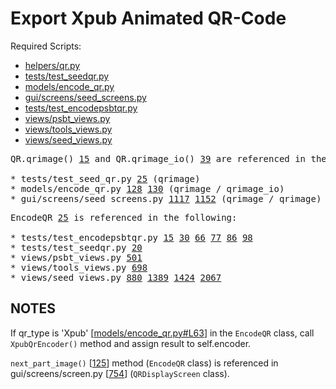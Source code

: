 # Export Xpub Animated QR-Code

Required Scripts:
* [helpers/qr.py](https://github.com/SeedSigner/seedsigner/blob/dev/src/seedsigner/helpers/qr.py)
* [tests/test_seedqr.py](https://github.com/SeedSigner/seedsigner/blob/dev/tests/test_seedqr.py)
* [models/encode_qr.py](https://github.com/SeedSigner/seedsigner/blob/dev/src/seedsigner/models/encode_qr.py)
* [gui/screens/seed_screens.py](https://github.com/SeedSigner/seedsigner/blob/dev/src/seedsigner/gui/screens/seed_screens.py)
* [tests/test_encodepsbtqr.py](https://github.com/SeedSigner/seedsigner/blob/dev/tests/test_encodepsbtqr.py)
* [views/psbt_views.py](https://github.com/SeedSigner/seedsigner/blob/dev/src/seedsigner/views/psbt_views.py)
* [views/tools_views.py](https://github.com/SeedSigner/seedsigner/blob/dev/src/seedsigner/views/tools_views.py)
* [views/seed_views.py](https://github.com/SeedSigner/seedsigner/blob/dev/src/seedsigner/views/seed_views.py)

<pre>
QR.qrimage() <a href="https://github.com/SeedSigner/seedsigner/blob/dev/src/seedsigner/helpers/qr.py#L15">15</a> and QR.qrimage_io() <a href="https://github.com/SeedSigner/seedsigner/blob/dev/src/seedsigner/helpers/qr.py#L39">39</a> are referenced in the following:

* tests/test_seed_qr.py <a href="https://github.com/SeedSigner/seedsigner/blob/dev/tests/test_seedqr.py#L25">25</a> (qrimage)
* models/encode_qr.py <a href="https://github.com/SeedSigner/seedsigner/blob/dev/src/seedsigner/models/encode_qr.py#L128">128</a> <a href="https://github.com/SeedSigner/seedsigner/blob/dev/src/seedsigner/models/encode_qr.py#L130">130</a> (qrimage / qrimage_io)
* gui/screens/seed_screens.py <a href="https://github.com/SeedSigner/seedsigner/blob/dev/src/seedsigner/gui/screens/seed_screens.py#L1117">1117</a> <a href="https://github.com/SeedSigner/seedsigner/blob/dev/src/seedsigner/gui/screens/seed_screens.py#L1152">1152</a> (qrimage / qrimage)
</pre>

<pre>
EncodeQR <a href="https://github.com/SeedSigner/seedsigner/blob/dev/src/seedsigner/models/encode_qr.py#L25">25</a> is referenced in the following:

* tests/test_encodepsbtqr.py <a href="https://github.com/SeedSigner/seedsigner/blob/dev/tests/test_encodepsbtqr.py#L15">15</a> <a href="https://github.com/SeedSigner/seedsigner/blob/dev/tests/test_encodepsbtqr.py#L30">30</a> <a href="https://github.com/SeedSigner/seedsigner/blob/dev/tests/test_encodepsbtqr.py#L66">66</a> <a href="https://github.com/SeedSigner/seedsigner/blob/dev/tests/test_encodepsbtqr.py#L77">77</a> <a href="https://github.com/SeedSigner/seedsigner/blob/dev/tests/test_encodepsbtqr.py#L86">86</a> <a href="https://github.com/SeedSigner/seedsigner/blob/dev/tests/test_encodepsbtqr.py#L98">98</a>
* tests/test_seedqr.py <a href="https://github.com/SeedSigner/seedsigner/blob/dev/tests/test_seedqr.py#L20">20</a>
* views/psbt_views.py <a href="https://github.com/SeedSigner/seedsigner/blob/dev/src/seedsigner/views/psbt_views.py#L501">501</a>
* views/tools_views.py <a href="https://github.com/SeedSigner/seedsigner/blob/dev/src/seedsigner/views/tools_views.py#L698">698</a>
* views/seed_views.py <a href="https://github.com/SeedSigner/seedsigner/blob/dev/src/seedsigner/views/seed_views.py#L880">880</a> <a href="https://github.com/SeedSigner/seedsigner/blob/dev/src/seedsigner/views/seed_views.py#L1389">1389</a> <a href="https://github.com/SeedSigner/seedsigner/blob/dev/src/seedsigner/views/seed_views.py#L1424">1424</a> <a href="https://github.com/SeedSigner/seedsigner/blob/dev/src/seedsigner/views/seed_views.py#L2067">2067</a>
</pre>

## NOTES

If qr_type is 'Xpub' [[models/encode_qr.py#L63](https://github.com/SeedSigner/seedsigner/blob/dev/src/seedsigner/models/encode_qr.py#L63)] in the `EncodeQR` class, call `XpubQrEncoder()` method and assign result to self.encoder.

`next_part_image()` [[125](https://github.com/SeedSigner/seedsigner/blob/dev/src/seedsigner/models/encode_qr.py#L125)] method (`EncodeQR` class) is referenced in gui/screens/screen.py [[754](https://github.com/SeedSigner/seedsigner/blob/dev/src/seedsigner/gui/screens/screen.py#L754)] (`QRDisplayScreen` class).


